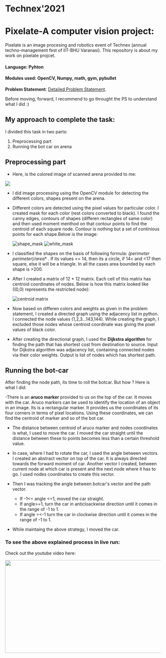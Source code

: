 # Technex'2021
# Pixelate-A computer vision project:

Pixelate is an image procesing and robotics event of Technex (annual techno-management fest of IIT-BHU Varanasi).
This repository is about my work on pixelate projcet. 

#### Language: Pyhton
#### Modules used: OpenCV, Numpy, math, gym, pybullet  

**Problem Statement**: [Detailed Problem Statement](https://github.com/ujjawalmodanwal/Pixelate-Technex2021/blob/main/Pixelate21_PS.pdf).

Before moving, forward, I recommend to go throught the PS to understand what I did :) 


## My approach to complete the task: ## 

I divided this task in two parts: 
1) Preprocessing part
2) Running the bot car on arena

<h2>Preprocessing part</h2>

- Here, is the colored image of scanned arena provided to me:

<img src=https://github.com/ujjawalmodanwal/Pixelate-Technex2021/blob/main/arena(2).png>

- I did image processing using the OpenCV module for detecting the different colors, shapes present on the arena. 

- Different colors are detected using the pixel values for particular color. I created mask for each color (rest colors converted to black). I found the canny edges, contours of shapes (differen rectangles of same color) and then used moment menthod on that contour points to find the centroid of each square node. Contour is nothing but a set of continious points for each shape.Below is the image:


     ![shape_mask](https://github.com/ujjawalmodanwal/Pixelate-Technex2021/blob/main/images/shape_mask.png)       ![white_mask](https://github.com/ujjawalmodanwal/Pixelate-Technex2021/blob/main/images/white_mask.png)
- I classified the shapes on the basis of following formula: **(perimeter* perimeter)/area** . If its values <= 14, then its a circle, if 14< and <17 then square, else it will be a triangle. In all the cases area bounded by each shape is >200.

- After I created a matrix of 12 * 12 matrix. Each cell of this matrix has centroid coordinates of nodes. Below is how this matrix looked like ((0,0) represents the restricted node):


     ![centroid matrix](https://github.com/ujjawalmodanwal/Pixelate-Technex2021/blob/main/images/Coordinates_matrix.png)
- Now based on differen colors and weights as given in the problem statement, I created a directed graph using the adjacency list in python. I connected the node values (1,2,3...143,144). While creating the graph, I excluded those nodes whose centroid coordinate was giving the pixel values of black color.
         
- After creating the directional graph, I used the **Dijkstra algorithm** for finding the path that has shortest cost from destination to source. Input for Dijkstra algorithm was adjacency list, containing connected nodes via their color weights. Output is list of nodes which has shortest path.    

<h2>Running the bot-car</h2>

After finding the node path, its time to roll the botcar. But how ? Here is what I did:

-There is an **aruco marker** provided to us on the top of the car. It moves with the car. Aruco markers can be used to identify the location of an object in an image. Its is a rectangular marker. It provides us the coordinates of its four corners in terms of pixel locations. Using these coordinates, we can find the centroid of marker and so of the bot car.

- The distance between centroid of aruco marker and nodes coordinates is what, I used to move the car. I moved the car straight until the distance between these to points becomes less than a certain threshold value. 

- In case, where I had to rotate the car, I used the angle between vectors. I created an abstract vector on top of the car. It is always directed towards the forward moment of car. Another vector I created, between current node at which car is present and the next node where it has to go. I used nodes coordinates to create this vector.

- Then I was tracking the angle between botcar's vector and the path vector. 
  - If -1<= angle <=1, moved the car straight.  
  - If angle>=1, turn the car in anticloackwise direction until it comes in the range of -1 to 1.
  - If angle =<-1 turn the car in clockwise direction until it comes in the range of -1 to 1.

- While maintaing the above strategy, I moved the car. 

<h3>To see the above explained process in live run:</h3>
Check out the youtube video here: 



[<img src="https://github.com/ujjawalmodanwal/Pixelate-Technex2021/blob/main/images/thumbnail.png" width="600" height="300">](https://youtu.be/3k_BcKAblLI)

